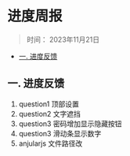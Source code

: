 # 进度周报
> 时间： 2023年11月21日


<!-- @import "[TOC]" {cmd="toc" depthFrom=2 depthTo=6 orderedList=false} -->

<!-- code_chunk_output -->

- [一. 进度反馈](#一-进度反馈)

<!-- /code_chunk_output -->


## 一. 进度反馈
1. question1 顶部设置
2. question2 文字遮挡
3. question3 密码增加显示隐藏按钮
4. question3 滑动条显示数字
5. anjularjs 文件路径改
